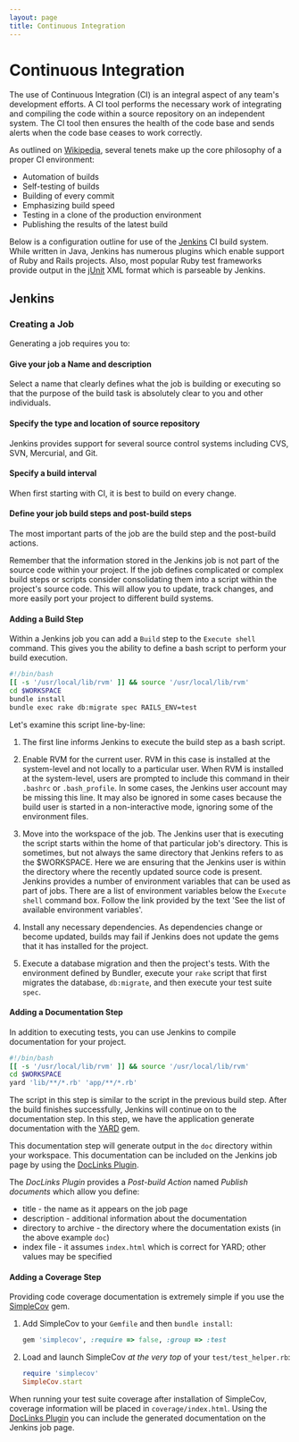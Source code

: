 ```yaml
---
layout: page
title: Continuous Integration
---
```


# Continuous Integration

The use of Continuous Integration (CI) is an integral aspect of any team's development efforts.  A CI tool performs the necessary work of integrating and compiling the code within a source repository on an independent system.  The CI tool then ensures the health of the code base and sends alerts when the code base ceases to work correctly.

As outlined on [Wikipedia](http://en.wikipedia.org/wiki/Continuous_integration), several tenets make up the core philosophy of a proper CI environment:

* Automation of builds
* Self-testing of builds
* Building of every commit
* Emphasizing build speed
* Testing in a clone of the production environment
* Publishing the results of the latest build

Below is a configuration outline for use of the [Jenkins](http://jenkins-ci.org/) CI build system. While written in Java, Jenkins has numerous plugins which enable support of Ruby and Rails projects. Also, most popular Ruby test frameworks provide output in the [jUnit](http://www.junit.org/) XML format which is parseable by Jenkins.

## Jenkins

### Creating a Job

Generating a job requires you to:

#### Give your job a Name and description

Select a name that clearly defines what the job is building or executing so that the purpose of the build task is absolutely clear to you and other individuals.

#### Specify the type and location of source repository

Jenkins provides support for several source control systems including CVS, SVN, Mercurial, and Git. 

#### Specify a build interval

When first starting with CI, it is best to build on every change.

#### Define your job build steps and post-build steps

The most important parts of the job are the build step and the post-build actions.

Remember that the information stored in the Jenkins job is not part of the source code within your project. If the job defines complicated or complex build steps or scripts consider consolidating them into a script within the project's source code. This will allow you to update, track changes, and more easily port your project to different build systems.

#### Adding a Build Step

Within a Jenkins job you can add a `Build` step to the `Execute shell` command. This gives you the ability to define a bash script to perform your build execution.

```bash
#!/bin/bash
[[ -s '/usr/local/lib/rvm' ]] && source '/usr/local/lib/rvm'
cd $WORKSPACE
bundle install
bundle exec rake db:migrate spec RAILS_ENV=test
```

Let's examine this script line-by-line:

1. The first line informs Jenkins to execute the build step as a bash script.

2. Enable RVM for the current user. RVM in this case is installed at the system-level and not locally to a particular user. When RVM is installed at the system-level, users are prompted to include this command in their `.bashrc` or `.bash_profile`. In some cases, the Jenkins user account may be missing this line. It may also be ignored in some cases because the build user is started in a non-interactive mode, ignoring some of the environment files.

3. Move into the workspace of the job. The Jenkins user that is executing the script starts within the home of that particular job's directory. This is sometimes, but not always the same directory that Jenkins refers to as the $WORKSPACE. Here we are ensuring that the Jenkins user is within the directory where the recently updated source code is present. Jenkins provides a number of environment variables that can be used as part of jobs. There are a list of environment variables below the `Execute shell` command box. Follow the link provided by the text 'See the list of available environment variables'.

4. Install any necessary dependencies. As dependencies change or become updated, builds may fail if Jenkins does not update the gems that it has installed for the project.

5. Execute a database migration and then the project's tests. With the environment defined by Bundler, execute your `rake` script that first migrates the database, `db:migrate`, and then execute your test suite `spec`.

#### Adding a Documentation Step

In addition to executing tests, you can use Jenkins to compile documentation for your project.

```bash
#!/bin/bash
[[ -s '/usr/local/lib/rvm' ]] && source '/usr/local/lib/rvm'
cd $WORKSPACE
yard 'lib/**/*.rb' 'app/**/*.rb'
```

The script in this step is similar to the script in the previous build step. After the build finishes successfully, Jenkins will continue on to the documentation step. In this step, we have the application generate documentation with the [YARD](http://yardoc.org/) gem.

This documentation step will generate output in the `doc` directory within your workspace. This documentation can be included on the Jenkins job page by using the [DocLinks Plugin](http://wiki.hudson-ci.org/display/HUDSON/DocLinks+Plugin).

The _DocLinks Plugin_ provides a *Post-build Action* named *Publish documents* which allow you define:

* title - the name as it appears on the job page
* description - additional information about the documentation
* directory to archive - the directory where the documentation exists (in the above example `doc`)
* index file - it assumes `index.html` which is correct for YARD; other values may be specified

#### Adding a Coverage Step

Providing code coverage documentation is extremely simple if you use the [SimpleCov](https://github.com/colszowka/simplecov) gem.

1. Add SimpleCov to your `Gemfile` and then `bundle install`:

    ```ruby
    gem 'simplecov', :require => false, :group => :test  
    ```

2. Load and launch SimpleCov *at the very top* of your `test/test_helper.rb`:

    ```ruby
    require 'simplecov'
    SimpleCov.start
    ```
        
When running your test suite coverage after installation of SimpleCov, coverage information will be placed in `coverage/index.html`. Using the [DocLinks Plugin](http://wiki.hudson-ci.org/display/HUDSON/DocLinks+Plugin) you can include the generated documentation on the Jenkins job page.
